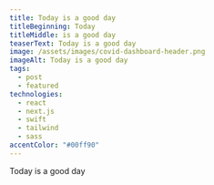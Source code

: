 ```yaml
---
title: Today is a good day
titleBeginning: Today
titleMiddle: is a good day
teaserText: Today is a good day
image: /assets/images/covid-dashboard-header.png
imageAlt: Today is a good day
tags:
  - post
  - featured
technologies:
  - react
  - next.js
  - swift
  - tailwind
  - sass
accentColor: "#00ff90"
---
```

Today is a good day